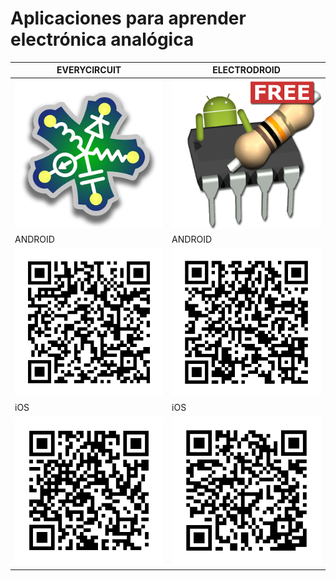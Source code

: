 # Aplicaciones para aprender electrónica analógica

**EVERYCIRCUIT**  | **ELECTRODROID**
--|--
![EveryCircuit](everycircuit.png)  | ![ElectroDroid](electrodroid.png)
  ANDROID| ANDROID
![EveryCircuit](everycircuit_android.png)  |  ![ElectroDroid](electrodroid_android.png)
  iOS | iOS
![EveryCircuit](everycircuit_ios.png) |  ![ElectroDroid](electrodroid_ios.png)
